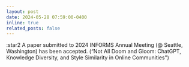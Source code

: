 ```yaml
---
layout: post
date: 2024-05-28 07:59:00-0400
inline: true
related_posts: false
---
```


:star2 A paper submitted to 2024 INFORMS Annual Meeting (@ Seattle, Washington) has been accepted.
(“Not All Doom and Gloom: ChatGPT, Knowledge Diversity, and Style Similarity in Online Communities")
